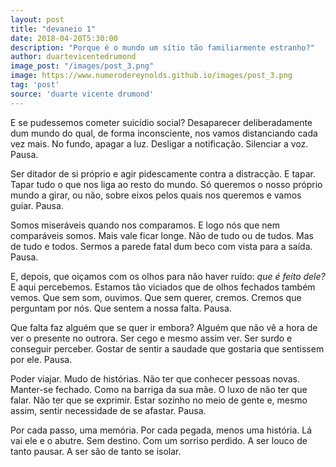 ```yaml
---
layout: post
title: "devaneio 1"
date: 2018-04-20T5:30:00
description: "Porque é o mundo um sítio tão familiarmente estranho?"
author: duartevicentedrumond
image_post: "/images/post_3.png"
image: https://www.numerodereynolds.github.io/images/post_3.png
tag: 'post'
source: 'duarte vicente drumond'
--- 
```


E se pudessemos cometer suicídio social? Desaparecer deliberadamente dum mundo do qual, de forma inconsciente, nos vamos distanciando cada vez mais. No fundo, apagar a luz. Desligar a notificação. Silenciar a voz. Pausa. 

Ser ditador de si próprio e agir pidescamente contra a distracção. E tapar. Tapar tudo o que nos liga ao resto do mundo. Só queremos o nosso próprio mundo a girar, ou não, sobre eixos pelos quais nos queremos e vamos guiar. Pausa.

Somos miseráveis quando nos comparamos. E logo nós que nem comparáveis somos. Mais vale ficar longe. Não de tudo ou de tudos. Mas de tudo e todos. Sermos a parede fatal dum beco com vista para a saída. Pausa.

E, depois, que oiçamos com os olhos para não haver ruído: *que é feito dele?* E aqui percebemos. Estamos tão viciados que de olhos fechados também vemos. Que sem som, ouvimos. Que sem querer, cremos. Cremos que perguntam por nós. Que sentem a nossa falta. Pausa.

Que falta faz alguém que se quer ir embora? Alguém que não vê a hora de ver o presente no outrora. Ser cego e mesmo assim ver. Ser surdo e conseguir perceber. Gostar de sentir a saudade que gostaria que sentissem por ele. Pausa.

Poder viajar. Mudo de histórias. Não ter que conhecer pessoas novas. Manter-se fechado. Como na barriga da sua mãe. O luxo de não ter que falar. Não ter que se exprimir. Estar sozinho no meio de gente e, mesmo assim, sentir necessidade de se afastar. Pausa.

Por cada passo, uma memória. Por cada pegada, menos uma história. Lá vai ele e o abutre. Sem destino. Com um sorriso perdido. A ser louco de tanto pausar. A ser são de tanto se isolar.